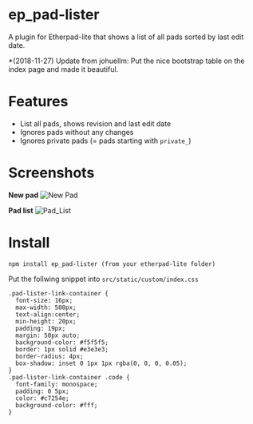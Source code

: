 # ep_pad-lister

A plugin for Etherpad-lite that shows a list of all pads sorted by last edit date.

*(2018-11-27) Update from johuellm: Put the nice bootstrap table on the index page and made it beautiful.

# Features

* List all pads, shows revision and last edit date
* Ignores pads without any changes
* Ignores private pads (= pads starting with `private_`)


# Screenshots

**New pad**
![New Pad](https://ktt-ol.github.io/ep_pad-lister/images/new_pad.jpg)

**Pad list**
![Pad_List](https://ktt-ol.github.io/ep_pad-lister/images/pad_list.jpg)

# Install

    npm install ep_pad-lister (from your etherpad-lite folder)


Put the follwing snippet into ```src/static/custom/index.css```

```
.pad-lister-link-container {
  font-size: 16px;
  max-width: 500px;
  text-align:center;
  min-height: 20px;
  padding: 19px;
  margin: 50px auto;
  background-color: #f5f5f5;
  border: 1px solid #e3e3e3;
  border-radius: 4px;
  box-shadow: inset 0 1px 1px rgba(0, 0, 0, 0.05);
}
.pad-lister-link-container .code {
  font-family: monospace;
  padding: 0 5px;
  color: #c7254e;
  background-color: #fff;
}
```

